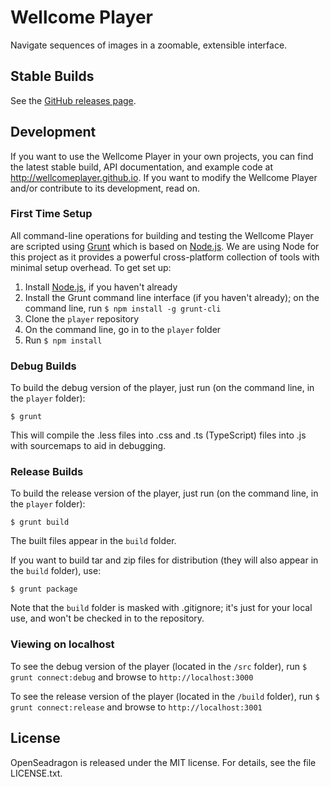 # Wellcome Player

Navigate sequences of images in a zoomable, extensible interface.

## Stable Builds

See the [GitHub releases page](https://github.com/wellcomelibrary/player/releases).

## Development

If you want to use the Wellcome Player in your own projects, you can find the latest stable build, API documentation, and example code at http://wellcomeplayer.github.io. If you want to modify the Wellcome Player and/or contribute to its development, read on.

### First Time Setup

All command-line operations for building and testing the Wellcome Player are scripted using [Grunt](http://gruntjs.com/) which is based on [Node.js](http://nodejs.org/). We are using Node for this project as it provides a powerful cross-platform collection of tools with minimal setup overhead. To get set up:

1. Install [Node.js](http://nodejs.org), if you haven't already
1. Install the Grunt command line interface (if you haven't already); on the command line, run ```$ npm install -g grunt-cli```
1. Clone the `player` repository
1. On the command line, go in to the `player` folder
1. Run ```$ npm install```

### Debug Builds

To build the debug version of the player, just run (on the command line, in the `player` folder):

```$ grunt```

This will compile the .less files into .css and .ts (TypeScript) files into .js with sourcemaps to aid in debugging.

### Release Builds

To build the release version of the player, just run (on the command line, in the `player` folder):

```$ grunt build```

The built files appear in the `build` folder.

If you want to build tar and zip files for distribution (they will also appear in the `build` folder), use:

```$ grunt package```

Note that the `build` folder is masked with .gitignore; it's just for your local use, and won't be checked in to the repository.

### Viewing on localhost

To see the debug version of the player (located in the `/src` folder), run ```$ grunt connect:debug``` and browse to `http://localhost:3000`

To see the release version of the player (located in the `/build` folder), run ```$ grunt connect:release``` and browse to `http://localhost:3001`

## License

OpenSeadragon is released under the MIT license. For details, see the file LICENSE.txt.
